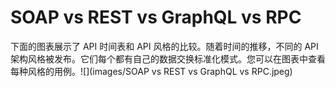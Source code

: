 # SOAP vs REST vs GraphQL vs RPC

下面的图表展示了 API 时间表和 API 风格的比较。随着时间的推移，不同的 API 架构风格被发布。它们每个都有自己的数据交换标准化模式。您可以在图表中查看每种风格的用例。![](images/SOAP vs REST vs GraphQL vs RPC.jpeg)